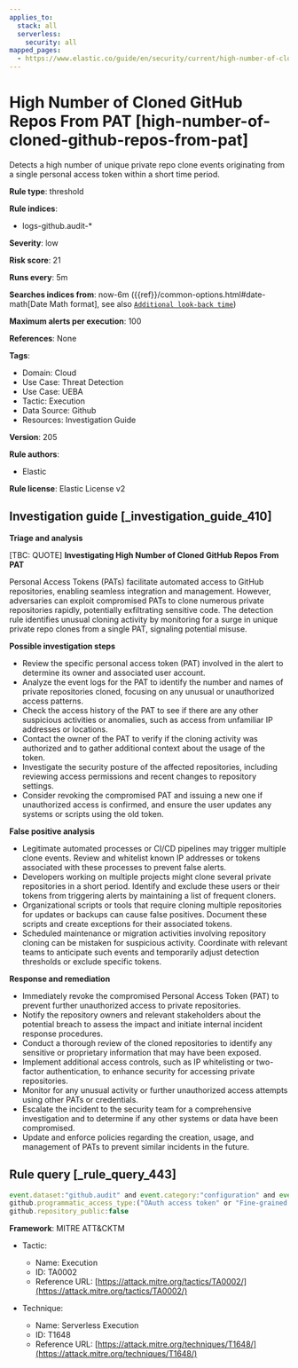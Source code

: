 ```yaml
---
applies_to:
  stack: all
  serverless:
    security: all
mapped_pages:
  - https://www.elastic.co/guide/en/security/current/high-number-of-cloned-github-repos-from-pat.html
---
```


# High Number of Cloned GitHub Repos From PAT [high-number-of-cloned-github-repos-from-pat]

Detects a high number of unique private repo clone events originating from a single personal access token within a short time period.

**Rule type**: threshold

**Rule indices**:

* logs-github.audit-*

**Severity**: low

**Risk score**: 21

**Runs every**: 5m

**Searches indices from**: now-6m ({{ref}}/common-options.html#date-math[Date Math format], see also [`Additional look-back time`](docs-content://solutions/security/detect-and-alert/create-detection-rule.md#rule-schedule))

**Maximum alerts per execution**: 100

**References**: None

**Tags**:

* Domain: Cloud
* Use Case: Threat Detection
* Use Case: UEBA
* Tactic: Execution
* Data Source: Github
* Resources: Investigation Guide

**Version**: 205

**Rule authors**:

* Elastic

**Rule license**: Elastic License v2

## Investigation guide [_investigation_guide_410]

**Triage and analysis**

[TBC: QUOTE]
**Investigating High Number of Cloned GitHub Repos From PAT**

Personal Access Tokens (PATs) facilitate automated access to GitHub repositories, enabling seamless integration and management. However, adversaries can exploit compromised PATs to clone numerous private repositories rapidly, potentially exfiltrating sensitive code. The detection rule identifies unusual cloning activity by monitoring for a surge in unique private repo clones from a single PAT, signaling potential misuse.

**Possible investigation steps**

* Review the specific personal access token (PAT) involved in the alert to determine its owner and associated user account.
* Analyze the event logs for the PAT to identify the number and names of private repositories cloned, focusing on any unusual or unauthorized access patterns.
* Check the access history of the PAT to see if there are any other suspicious activities or anomalies, such as access from unfamiliar IP addresses or locations.
* Contact the owner of the PAT to verify if the cloning activity was authorized and to gather additional context about the usage of the token.
* Investigate the security posture of the affected repositories, including reviewing access permissions and recent changes to repository settings.
* Consider revoking the compromised PAT and issuing a new one if unauthorized access is confirmed, and ensure the user updates any systems or scripts using the old token.

**False positive analysis**

* Legitimate automated processes or CI/CD pipelines may trigger multiple clone events. Review and whitelist known IP addresses or tokens associated with these processes to prevent false alerts.
* Developers working on multiple projects might clone several private repositories in a short period. Identify and exclude these users or their tokens from triggering alerts by maintaining a list of frequent cloners.
* Organizational scripts or tools that require cloning multiple repositories for updates or backups can cause false positives. Document these scripts and create exceptions for their associated tokens.
* Scheduled maintenance or migration activities involving repository cloning can be mistaken for suspicious activity. Coordinate with relevant teams to anticipate such events and temporarily adjust detection thresholds or exclude specific tokens.

**Response and remediation**

* Immediately revoke the compromised Personal Access Token (PAT) to prevent further unauthorized access to private repositories.
* Notify the repository owners and relevant stakeholders about the potential breach to assess the impact and initiate internal incident response procedures.
* Conduct a thorough review of the cloned repositories to identify any sensitive or proprietary information that may have been exposed.
* Implement additional access controls, such as IP whitelisting or two-factor authentication, to enhance security for accessing private repositories.
* Monitor for any unusual activity or further unauthorized access attempts using other PATs or credentials.
* Escalate the incident to the security team for a comprehensive investigation and to determine if any other systems or data have been compromised.
* Update and enforce policies regarding the creation, usage, and management of PATs to prevent similar incidents in the future.


## Rule query [_rule_query_443]

```js
event.dataset:"github.audit" and event.category:"configuration" and event.action:"git.clone" and
github.programmatic_access_type:("OAuth access token" or "Fine-grained personal access token") and
github.repository_public:false
```

**Framework**: MITRE ATT&CKTM

* Tactic:

    * Name: Execution
    * ID: TA0002
    * Reference URL: [https://attack.mitre.org/tactics/TA0002/](https://attack.mitre.org/tactics/TA0002/)

* Technique:

    * Name: Serverless Execution
    * ID: T1648
    * Reference URL: [https://attack.mitre.org/techniques/T1648/](https://attack.mitre.org/techniques/T1648/)




